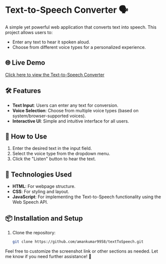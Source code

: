 # Text-to-Speech Converter 🗣️

A simple yet powerful web application that converts text into speech. This project allows users to:  
- Enter any text to hear it spoken aloud.  
- Choose from different voice types for a personalized experience.  

## 🌐 Live Demo  
[Click here to view the Text-to-Speech Converter](https://amankumar9958.github.io/textToSpeech/)  

## 🛠️ Features  
- **Text Input**: Users can enter any text for conversion.  
- **Voice Selection**: Choose from multiple voice types (based on system/browser-supported voices).  
- **Interactive UI**: Simple and intuitive interface for all users.  

## 🚀 How to Use  
1. Enter the desired text in the input field.  
2. Select the voice type from the dropdown menu.  
3. Click the "Listen" button to hear the text.  

## 🔧 Technologies Used  
- **HTML**: For webpage structure.  
- **CSS**: For styling and layout.  
- **JavaScript**: For implementing the Text-to-Speech functionality using the Web Speech API.  

## 📦 Installation and Setup  
1. Clone the repository:  
   ```bash
   git clone https://github.com/amankumar9958/textToSpeech.git


Feel free to customize the screenshot link or other sections as needed. Let me know if you need further assistance! 🚀

